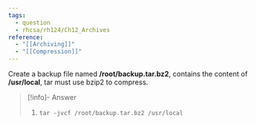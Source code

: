 ```yaml
---
tags:
  - question
  - rhcsa/rh124/Ch12_Archives
reference:
  - "[[Archiving]]"
  - "[[Compression]]"
---
```

Create a backup file named **/root/backup.tar.bz2**, contains the content of **/usr/local**, tar must use bzip2 to compress.

>[!info]- Answer
>1. `tar -jvcf /root/backup.tar.bz2 /usr/local`
